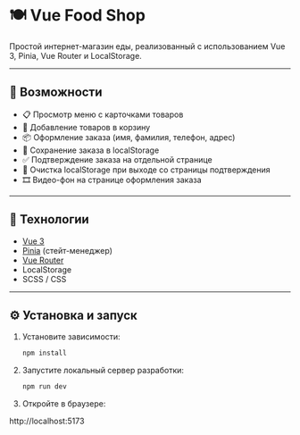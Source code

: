 # 🍽️ Vue Food Shop

Простой интернет-магазин еды, реализованный с использованием Vue 3, Pinia, Vue Router и LocalStorage.

---

## 🚀 Возможности

- 📋 Просмотр меню с карточками товаров
- 🛒 Добавление товаров в корзину
- 📦 Оформление заказа (имя, фамилия, телефон, адрес)
- 💾 Сохранение заказа в localStorage
- ✅ Подтверждение заказа на отдельной странице
- 🧹 Очистка localStorage при выходе со страницы подтверждения
- 🎞️ Видео-фон на странице оформления заказа

---

## 🧩 Технологии

- [Vue 3](https://vuejs.org/)
- [Pinia](https://pinia.vuejs.org/) (стейт-менеджер)
- [Vue Router](https://router.vuejs.org/)
- LocalStorage
- SCSS / CSS

---

## ⚙️ Установка и запуск

1. Установите зависимости:

   ```bash
   npm install
   ```
2. Запустите локальный сервер разработки:

   ```bash
   npm run dev
   ```
3. Откройте в браузере:

http://localhost:5173